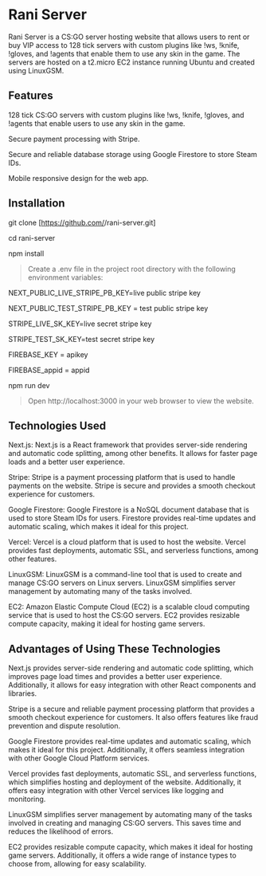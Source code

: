 # Rani Server
Rani Server is a CS:GO server hosting website that allows users to rent or buy VIP access to 128 tick servers with custom plugins like !ws, !knife, !gloves, and !agents that enable them to use any skin in the game. The servers are hosted on a t2.micro EC2 instance running Ubuntu and created using LinuxGSM.

## Features
128 tick CS:GO servers with custom plugins like !ws, !knife, !gloves, and !agents that enable users to use any skin in the game.

Secure payment processing with Stripe.

Secure and reliable database storage using Google Firestore to store Steam IDs.

Mobile responsive design for the web app.

## Installation

git clone [https://github.com/<username>/rani-server.git]
  
cd rani-server
  
npm install

> Create a .env file in the project root directory with the following environment variables:

NEXT_PUBLIC_LIVE_STRIPE_PB_KEY=live public stripe key

NEXT_PUBLIC_TEST_STRIPE_PB_KEY = test public stripe key

STRIPE_LIVE_SK_KEY=live secret stripe key

STRIPE_TEST_SK_KEY=test secret stripe key

FIREBASE_KEY = apikey

FIREBASE_appid = appid

npm run dev
> Open http://localhost:3000 in your web browser to view the website.

## Technologies Used
Next.js: Next.js is a React framework that provides server-side rendering and automatic code splitting, among other benefits. It allows for faster page loads and a better user experience.

Stripe: Stripe is a payment processing platform that is used to handle payments on the website. Stripe is secure and provides a smooth checkout experience for customers.

Google Firestore: Google Firestore is a NoSQL document database that is used to store Steam IDs for users. Firestore provides real-time updates and automatic scaling, which makes it ideal for this project.

Vercel: Vercel is a cloud platform that is used to host the website. Vercel provides fast deployments, automatic SSL, and serverless functions, among other features.

LinuxGSM: LinuxGSM is a command-line tool that is used to create and manage CS:GO servers on Linux servers. LinuxGSM simplifies server management by automating many of the tasks involved.

EC2: Amazon Elastic Compute Cloud (EC2) is a scalable cloud computing service that is used to host the CS:GO servers. EC2 provides resizable compute capacity, making it ideal for hosting game servers.


## Advantages of Using These Technologies
Next.js provides server-side rendering and automatic code splitting, which improves page load times and provides a better user experience. Additionally, it allows for easy integration with other React components and libraries.

Stripe is a secure and reliable payment processing platform that provides a smooth checkout experience for customers. It also offers features like fraud prevention and dispute resolution.

Google Firestore provides real-time updates and automatic scaling, which makes it ideal for this project. Additionally, it offers seamless integration with other Google Cloud Platform services.

Vercel provides fast deployments, automatic SSL, and serverless functions, which simplifies hosting and deployment of the website. Additionally, it offers easy integration with other Vercel services like logging and monitoring.

LinuxGSM simplifies server management by automating many of the tasks involved in creating and managing CS:GO servers. This saves time and reduces the likelihood of errors.

EC2 provides resizable compute capacity, which makes it ideal for hosting game servers. Additionally, it offers a wide range of instance types to choose from, allowing for easy scalability.
